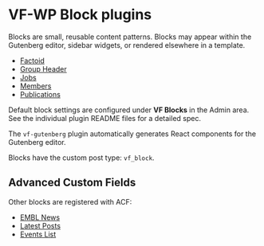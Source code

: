 # VF-WP Block plugins

Blocks are small, reusable content patterns. Blocks may appear within the Gutenberg editor, sidebar widgets, or rendered elsewhere in a template.

* [Factoid](/wp-content/plugins/vf-factoid-block/README.md)
* [Group Header](/wp-content/plugins/vf-group-header-block/README.md)
* [Jobs](/wp-content/plugins/vf-jobs-block/README.md)
* [Members](/wp-content/plugins/vf-members-block/README.md)
* [Publications](/wp-content/plugins/vf-publications-block/README.md)

Default block settings are configured under **VF Blocks** in the Admin area. See the individual plugin README files for a detailed spec.

The `vf-gutenberg` plugin automatically generates React components for the Gutenberg editor.

Blocks have the custom post type: `vf_block`.

## Advanced Custom Fields

Other blocks are registered with ACF:

* [EMBL News](/wp-content/plugins/vf-embl-news-block/README.md)
* [Latest Posts](/wp-content/themes/vf-wp/blocks/vfwp-latest-posts/README.md)
* [Events List](/wp-content/plugins/vf-events/README.md#gutenberg-block)
